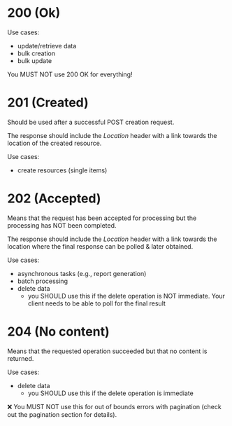 # 200 (Ok)
Use cases:
* update/retrieve data
* bulk creation
* bulk update

You MUST NOT use 200 OK for everything!

# 201 (Created)
Should be used after a successful POST creation request.

The response should include the _Location_ header with a link towards the location of the created resource.

Use cases:
* create resources (single items)

# 202 (Accepted)
Means that the request has been accepted for processing but the processing has NOT been completed.

The response should include the _Location_ header with a link towards the location where the final response can be polled & later obtained.

Use cases:
* asynchronous tasks (e.g., report generation)
* batch processing
* delete data
  * you SHOULD use this if the delete operation is NOT immediate. Your client needs to be able to poll for the final result

# 204 (No content)
Means that the requested operation succeeded but that no content is returned.

Use cases:
* delete data
  * you SHOULD use this if the delete operation is immediate

:x: You MUST NOT use this for out of bounds errors with pagination (check out the pagination section for details).
